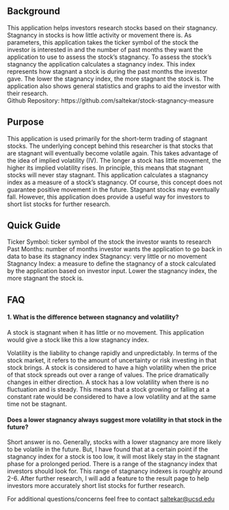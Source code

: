<h2>Background</h2>
This application helps investors research stocks based on their stagnancy. Stagnancy in stocks is how little activity or movement there is. As parameters, this application takes the ticker symbol of the stock the investor is interested in and the number of past months they want the application to use to assess the stock’s stagnancy. To assess the stock’s stagnancy the application calculates a stagnancy index. This index represents how stagnant a stock is during the past months the investor gave. The lower the stagnancy index, the more stagnant the stock is. The application also shows general statistics and graphs to aid the investor with their research.
<br>
Github Repository: https://github.com/saltekar/stock-stagnancy-measure 

<h2>Purpose</h2>
This application is used primarily for the short-term trading of stagnant stocks. The underlying concept behind this researcher is that stocks that are stagnant will eventually become volatile again. This takes advantage of the idea of implied volatility (IV). The longer a stock has little movement, the higher its implied volatility rises. In principle, this means that stagnant stocks will never stay stagnant. This application calculates a stagnancy index as a measure of a stock’s stagnancy. Of course, this concept does not guarantee positive movement in the future. Stagnant stocks may eventually fall. However, this application does provide a useful way for investors to short list stocks for further research.

<h2>Quick Guide</h2>
Ticker Symbol: ticker symbol of the stock the investor wants to research
Past Months: number of months investor wants the application to go back in data to base its stagnancy index
Stagnancy: very little or no movement
Stagnancy Index: a measure to define the stagnancy of a stock calculated by the application based on investor input. Lower the stagnancy index, the more stagnant the stock is.

<h2>FAQ</h2>
<h4>1. What is the difference between stagnancy and volatility?</h4>
  
A stock is stagnant when it has little or no movement. This application would give a stock like this a low stagnancy index.
  
Volatility is the liability to change rapidly and unpredictably. In terms of the stock market, it refers to the amount of uncertainty or risk investing in that stock brings. A stock is considered to have a high volatility when the price of that stock spreads out over a range of values. The price dramatically changes in either direction. A stock has a low volatility when there is no fluctuation and is steady. This means that a stock growing or falling at a constant rate would be considered to have a low volatility and at the same time not be stagnant.

<h4>Does a lower stagnancy always suggest more volatility in that stock in the future?</h4>
  
Short answer is no. Generally, stocks with a lower stagnancy are more likely to be volatile in the future. But, I have found that at a certain point if the stagnancy index for a stock is too low, it will most likely stay in the stagnant phase for a prolonged period. There is a range of the stagnancy index that investors should look for. This range of stagnancy indexes is roughly around 2-6. After further research, I will add a feature to the result page to help investors more accurately short list stocks for further research.


For additional questions/concerns feel free to contact saltekar@ucsd.edu
